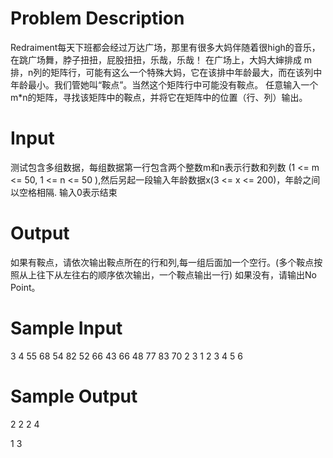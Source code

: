 # Problem Description

Redraiment每天下班都会经过万达广场，那里有很多大妈伴随着很high的音乐，在跳广场舞，脖子扭扭，屁股扭扭，乐哉，乐哉！
在广场上，大妈大婶排成 m 排，n列的矩阵行，可能有这么一个特殊大妈，它在该排中年龄最大，而在该列中年龄最小。我们管她叫“鞍点”。当然这个矩阵行中可能没有鞍点。
任意输入一个m*n的矩阵，寻找该矩阵中的鞍点，并将它在矩阵中的位置（行、列）输出。


# Input

测试包含多组数据，每组数据第一行包含两个整数m和n表示行数和列数
(1 <= m <= 50, 1 <= n <= 50 ),然后另起一段输入年龄数据x(3 <= x <= 200)，年龄之间以空格相隔.
输入0表示结束



# Output

如果有鞍点，请依次输出鞍点所在的行和列,每一组后面加一个空行。(多个鞍点按照从上往下从左往右的顺序依次输出，一个鞍点输出一行)
如果没有，请输出No Point。

# Sample Input

3 4
55 68 54 82
52 66 43 66
48 77 83 70
2 3
1 2 3
4 5 6



# Sample Output

2 2
2 4

1 3
